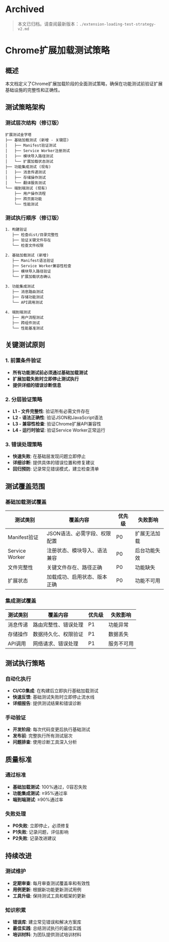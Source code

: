 # Archived

> 本文已归档。请查阅最新版本：`./extension-loading-test-strategy-v2.md`

# Chrome扩展加载测试策略

## 概述

本文档定义了Chrome扩展加载阶段的全面测试策略，确保在功能测试前验证扩展基础设施的完整性和正确性。

## 测试策略架构

### 测试层次结构（修订版）

```
扩展测试金字塔
├── 基础加载测试 (新增 - 关键层)
│   ├── Manifest验证测试
│   ├── Service Worker注册测试
│   ├── 模块导入路径测试
│   └── 扩展加载状态测试
├── 功能集成测试 (现有)
│   ├── 消息传递测试
│   ├── 存储操作测试
│   └── 翻译服务测试
└── 端到端测试 (现有)
    ├── 用户操作流程
    ├── 跨页面功能
    └── 性能测试
```

### 测试执行顺序（修订版）

```
1. 构建验证
   ├── 检查dist/目录完整性
   ├── 验证关键文件存在
   └── 检查文件权限

2. 基础加载测试 (新增)
   ├── Manifest语法验证
   ├── Service Worker兼容性检查
   ├── 模块导入路径验证
   └── 扩展加载状态确认

3. 功能集成测试
   ├── 消息路由测试
   ├── 存储功能测试
   └── API调用测试

4. 端到端测试
   ├── 用户流程测试
   ├── 跨组件测试
   └── 性能基准测试
```

## 关键测试原则

### 1. 前置条件验证
- **所有功能测试前必须通过基础加载测试**
- **扩展加载失败时立即停止测试执行**
- **提供详细的错误诊断信息**

### 2. 分层验证策略
- **L1 - 文件完整性**: 验证所有必需文件存在
- **L2 - 语法正确性**: 验证JSON和JavaScript语法
- **L3 - 兼容性检查**: 验证Chrome扩展API兼容性
- **L4 - 运行时验证**: 验证Service Worker正常运行

### 3. 错误处理策略
- **快速失败**: 在基础层发现问题立即停止
- **详细诊断**: 提供具体的错误位置和修复建议
- **回归预防**: 记录常见错误模式，建立检查清单

## 测试覆盖范围

### 基础加载测试覆盖

| 测试类别 | 覆盖内容 | 优先级 | 失败影响 |
|---------|---------|--------|----------|
| Manifest验证 | JSON语法、必需字段、权限配置 | P0 | 扩展无法加载 |
| Service Worker | 注册状态、模块导入、语法兼容 | P0 | 后台功能失效 |
| 文件完整性 | 关键文件存在、路径正确 | P0 | 功能缺失 |
| 扩展状态 | 加载成功、启用状态、版本正确 | P0 | 功能不可用 |

### 集成测试覆盖

| 测试类别 | 覆盖内容 | 优先级 | 失败影响 |
|---------|---------|--------|----------|
| 消息传递 | 路由完整性、错误处理 | P1 | 功能异常 |
| 存储操作 | 数据持久化、权限验证 | P1 | 数据丢失 |
| API调用 | 网络请求、错误处理 | P1 | 服务不可用 |

## 测试执行策略

### 自动化执行
- **CI/CD集成**: 在构建后立即执行基础加载测试
- **快速反馈**: 基础测试失败时立即停止流水线
- **详细报告**: 提供测试结果和错误诊断

### 手动验证
- **开发阶段**: 每次代码变更后执行基础测试
- **发布前**: 完整执行所有测试层次
- **问题排查**: 使用诊断工具深入分析

## 质量标准

### 通过标准
- **基础加载测试**: 100%通过，0容忍失败
- **功能集成测试**: ≥95%通过率
- **端到端测试**: ≥90%通过率

### 失败处理
- **P0失败**: 立即停止，必须修复
- **P1失败**: 记录问题，评估影响
- **P2失败**: 记录改进建议

## 持续改进

### 测试维护
- **定期审查**: 每月审查测试覆盖率和有效性
- **用例更新**: 根据新功能更新测试用例
- **工具升级**: 保持测试工具和框架的更新

### 知识积累
- **错误库**: 建立常见错误和解决方案库
- **最佳实践**: 总结测试执行的最佳实践
- **培训材料**: 为团队提供测试培训材料
